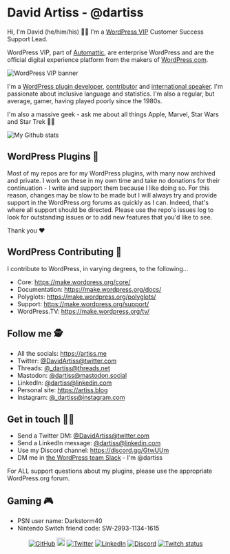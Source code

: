 # David Artiss - @dartiss
Hi, I'm David (he/him/his) 👋🏼 I'm a [WordPress VIP](https://wpvip.com) Customer Success Support Lead.

WordPress VIP, part of [Automattic](https://automattic.com), are enterprise WordPress and are the official digital experience platform from the makers of [WordPress.com](https://wordpress.com/).

![WordPress VIP banner](https://artiss.blog/wp-content/uploads/2020/07/wpvip-linkedin-profile-banner-1.jpg)

I'm a [WordPress plugin developer](https://profiles.wordpress.org/dartiss/#content-plugins), [contributor](https://profiles.wordpress.org/dartiss/) and [international speaker](https://artiss.blog/speaking/). I'm passionate about inclusive language and statistics. I'm also a regular, but average, gamer, having played poorly since the 1980s.

I'm also a massive geek - ask me about all things Apple, Marvel, Star Wars and Star Trek 🖖🏼

![My Github stats](https://github-readme-stats.vercel.app/api?username=dartiss&show_icons=true&bg_color=171e24&text_color=fffffd&title_color=a4885c)

## WordPress Plugins 🔌
Most of my repos are for my WordPress plugins, with many now archived and private. I work on these in my own time and take no donations for their continuation - I write and support them because I like doing so. For this reason, changes may be slow to be made but I will always try and provide support in the WordPress.org forums as quickly as I can. Indeed, that's where all support should be directed. Please use the repo's issues log to look for outstanding issues or to add new features that you'd like to see.

Thank you ♥️

## WordPress Contributing 🤝
I contribute to WordPress, in varying degrees, to the following...
- Core: https://make.wordpress.org/core/
- Documentation: https://make.wordpress.org/docs/
- Polyglots: https://make.wordpress.org/polyglots/
- Support: https://make.wordpress.org/support/
- WordPress.TV: https://make.wordpress.org/tv/

## Follow me 🕵
- All the socials: https://artiss.me
- Twitter: [@DavidArtiss@twitter.com](https://twitter.com/DavidArtiss)
- Threads: [@_dartiss@threads.net](https://www.threads.net/@_dartiss)
- Mastodon: [@dartiss@mastodon.social](https://mastodon.social/@dartiss)
- LinkedIn: [@dartiss@linkedin.com](https://www.linkedin.com/in/dartiss/)
- Personal site: https://artiss.blog
- Instagram: [@_dartiss@instagram.com](https://www.instagram.com/_dartiss/)

## Get in touch 🤙🏼
- Send a Twitter DM: [@DavidArtiss@twitter.com](https://twitter.com/DavidArtiss)
- Send a LinkedIn message: [@dartiss@linkedin.com](https://www.linkedin.com/in/dartiss/)
- Use my Discord channel: https://discord.gg/GtwUUm
- DM me in [the WordPress team Slack](https://make.wordpress.org/chat/) - I'm @dartiss

For ALL support questions about my plugins, please use the appropriate WordPress.org forum.

## Gaming 🎮
- PSN user name: Darkstorm40
- Nintendo Switch friend code: SW-2993-1134-1615

<p align="center">
	<a href="https://github.com/dartiss"><img src="https://img.shields.io/github/followers/dartiss.svg?label=GitHub&style=social" alt="GitHub"></a>
	<a href="https://dev.to/dartiss"><img src="https://d2fltix0v2e0sb.cloudfront.net/dev-badge.svg" width="19px" alt="Dev.to"></a>	
	<a href="https://twitter.com/DavidArtiss"><img src="https://img.shields.io/twitter/follow/DavidArtiss?label=Twitter&style=social" alt="Twitter"></a>
	<a href="https://www.linkedin.com/in/dartiss"><img src="https://img.shields.io/badge/LinkedIn--_.svg?style=social&logo=linkedin" alt="LinkedIn"></a>
	<a href="https://discord.gg/GtwUUm"><img src="https://img.shields.io/discord/731879333408276520?label=Discord" alt="Discord"></a>
	<a href="https://www.twitch.tv/darkstorm40"><img src="https://img.shields.io/twitch/status/darkstorm40" alt="Twitch status"></a>
</p>
